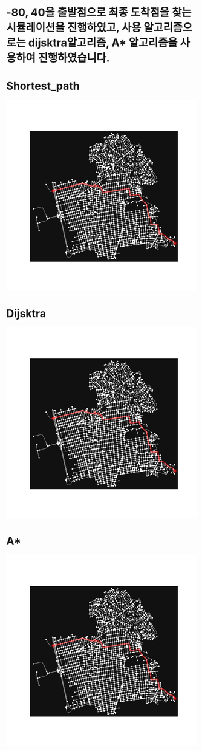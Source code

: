 # -80, 40을 출발점으로 최종 도착점을 찾는 시뮬레이션을 진행하였고, 사용 알고리즘으로는 dijsktra알고리즘, A* 알고리즘을 사용하여 진행하였습니다.

# Shortest_path
!["image"](https://github.com/kimmyeongjune/Trajectory_Algorithm/blob/main/shortest_path.png)


# Dijsktra
!["image"](https://github.com/kimmyeongjune/Trajectory_Algorithm/blob/main/dijsktra.png)


# A*
!["image"](https://github.com/kimmyeongjune/Trajectory_Algorithm/blob/main/astar.png)
